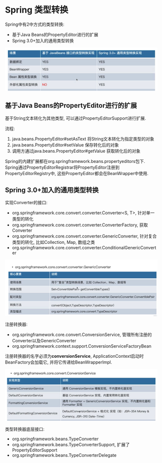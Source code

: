 # Spring 类型转换

Spring中有2中方式的类型转换:
- 基于Java Beans的PropertyEditor进行的扩展
- Spring 3.0+加入的通用类型转换

![](usage.jpg)

## 基于Java Beans的PropertyEditor进行的扩展

基于String文本转化为其他类型, 可以通过PropertyEditorSupport进行扩展.

流程:
1. java.beans.PropertyEditor#setAsText 将String文本转化为指定类型的对象
2. java.beans.PropertyEditor#setValue 保存转化后的对象
3. 调用方通过java.beans.PropertyEditor#getValue 获取转化后的对象

Spring的内建扩展都在org.springframework.beans.propertyeditors包下.
Spring通过PropertyEditorRegistrar将PropertyEditor注册到PropertyEditorRegistry中, 
这些PropertyEditor都会在BeanWrapper中使用.

## Spring 3.0+加入的通用类型转换

实现Converter的接口:
- org.springframework.core.convert.converter.Converter<S, T>, 针对单一类型的转化
- org.springframework.core.convert.converter.ConverterFactory, 获取Converter
- org.springframework.core.convert.converter.GenericConverter, 
针对复合类型的转化, 比如Collection, Map, 数组之类
- org.springframework.core.convert.converter.ConditionalGenericConverter

![](GenericConverter.jpg)

注册转换器:
- org.springframework.core.convert.ConversionService, 管理所有注册的Converter以及GenericConverter
- org.springframework.context.support.ConversionServiceFactoryBean

注册转换器的名字必须为**conversionService**, ApplicationContext启动时BeanFactory会加载它, 
并将它传递给BeanWrapperImpl.

![](ConversionServiceImpl.jpg)

类型转换器底层接口:
- org.springframework.beans.TypeConverter
- org.springframework.beans.TypeConverterSupport, 扩展了PropertyEditorSupport
- org.springframework.beans.TypeConverterDelegate

